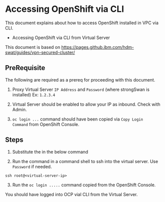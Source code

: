 # Accessing OpenShift via CLI

This document explains about how to access OpenShift installed in VPC via CLI.

- Accessing OpenShift via CLI from Virtual Server

This document is based on https://pages.github.ibm.com/hdm-swat/guides/vpn-secured-cluster/

## PreRequisite

The following are required as a prereq for proceeding with this document.

1.  Proxy Virtual Server `IP Address` and `Password` (where strongSwan is installed)
    Ex: `1.2.3.4`

2. Virtual Server should be enabled to allow your IP as inbound. Check with Admin.

3.  `oc login ...` command should have been copied via `Copy Login Command` from OpenShift Console.


## Steps

1. Substitute the <virtual-server-ip> in the below command 

2. Run the command in a command shell to ssh into the virtual server. Use `Password` if needed.

```
ssh root@<virtual-server-ip>
```

3. Run the `oc login .....` command copied from the OpenShift Console.

You should have logged into OCP vial CLI from the Virtual Server.